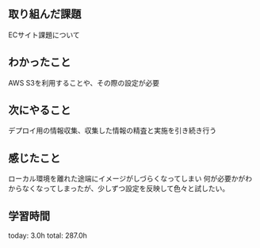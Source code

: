 ## 取り組んだ課題
ECサイト課題について

## わかったこと
AWS S3を利用することや、その際の設定が必要
## 次にやること
デプロイ用の情報収集、収集した情報の精査と実施を引き続き行う
## 感じたこと
ローカル環境を離れた途端にイメージがしづらくなってしまい
何が必要かがわからなくなってしまったが、少しずつ設定を反映して色々と試したい。

## 学習時間
today: 3.0h
total: 287.0h